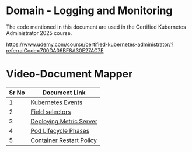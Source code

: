 # Domain - Logging and Monitoring

The code mentioned in this document are used in the Certified Kubernetes Administrator 2025 course.

https://www.udemy.com/course/certified-kubernetes-administrator/?referralCode=700DA06BF8A30E27AC7E

# Video-Document Mapper

| Sr No | Document Link |
| ------ | ------ |
| 1 | [Kubernetes Events][PlDa] |
| 2 | [Field selectors][PlDb] |
| 3 | [Deploying Metric Server][PlDc] |
| 4 | [Pod Lifecycle Phases][PlDd] |
| 5 | [Container Restart Policy][PlDe] |

   [PlDa]: <./events.md>
   [PlDb]: <./field-selector.md>
   [PlDc]: <./install-metric-server.md>
   [PlDd]: <./pod-phases.md>
   [PlDe]: <./restartPolicy.md>